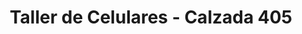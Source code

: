 ---
title: "Taller de Celulares - Calzada 405"
url: /cardenas/taller-de-celulares-calzada-405/
shop: teléfono móvil
---